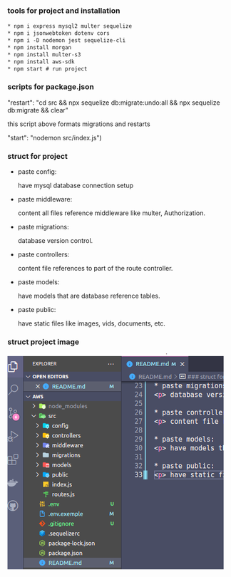 ###   tools for project and installation
```
* npm i express mysql2 multer sequelize
* npm i jsonwebtoken dotenv cors
* npm i -D nodemon jest sequelize-cli
* npm install morgan
* npm install multer-s3
* npm install aws-sdk
* npm start # run project
```

### scripts for package.json

<p>"restart": "cd src && npx sequelize db:migrate:undo:all && npx sequelize db:migrate && clear" </p>
<p> this script above formats migrations and restarts </p>
<p>"start": "nodemon src/index.js")</p>

### struct for project

* paste config: 
   <p> have mysql database connection setup </p>

* paste middleware:
   <p> content all files reference middleware like multer, Authorization. </p>

* paste migrations:
   <p> database version control. </p>

* paste controllers: 
   <p> content file references to part of the route controller. </p>

* paste models:
   <p> have models that are database reference tables. </p>

* paste public:
   <p> have static files  like images, vids, documents, etc. </p>


### struct project image 

![alt text](https://github.com/Jardielson-s/aws/blob/main/imageOfStruct.png)
